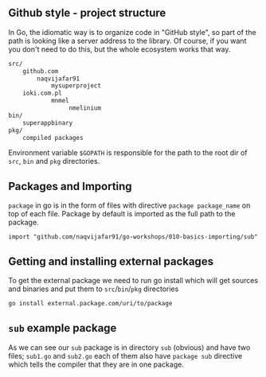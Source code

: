 ## Github style - project structure

In Go, the idiomatic way is to organize code in "GitHub style", so part of the path is looking like a server address to the library. Of course, if you want you don't need to do this, but the whole ecosystem works that way.

```sh
src/
    github.com
        naqvijafar91
            mysuperproject
    ioki.com.pl
            mnmel
                 nmelinium
bin/
    superappbinary
pkg/
    compiled packages
```

Environment variable `$GOPATH` is responsible for the path to the root dir of `src`, `bin` and `pkg` directories.


## Packages and Importing

`package` in go is in the form of files with directive `package package_name` on top of each file. Package by default is imported as the full path to the package.

    import "github.com/naqvijafar91/go-workshops/010-basics-importing/sub"

## Getting and installing external packages

To get the external package we need to run go install which will get sources and binaries and put them to `src`/`bin`/`pkg` directories

```sh
go install external.package.com/uri/to/package
```

## `sub` example package

As we can see our `sub` package is in directory `sub` (obvious) and have two files; `sub1.go` and `sub2.go` each of them also have `package sub` directive which tells the compiler that they are in one package.
